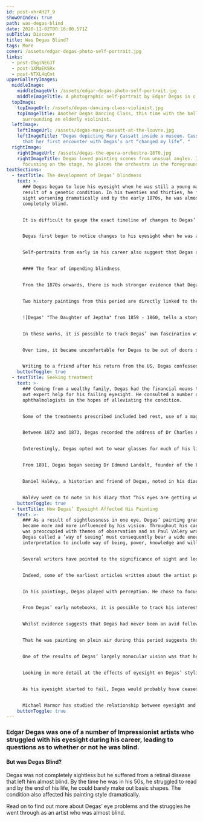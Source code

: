 ```yaml
---
id: post-xhrAH27_9
showOnIndex: true
path: was-degas-blind
date: 2020-11-02T00:16:00.571Z
subTitle: Discover
title: Was Degas Blind?
tags: More
cover: /assets/edgar-degas-photo-self-portrait.jpg
links:
  - post-ObgiNEGJT
  - post-1XMaEK5Rx
  - post-NTXL4qCmt
upperGalleryImages:
  middleImage:
    middleImageUrl: /assets/edgar-degas-photo-self-portrait.jpg
    middleImageTitle: A photographic self-portrait by Edgar Degas in c. 1895
  topImage:
    topImageUrl: /assets/degas-dancing-class-violinist.jpg
    topImageTitle: Another Degas Dancing Class, this time with the ballerinas
      surrounding an elderly violinist.
  leftImage:
    leftImageUrl: /assets/degas-mary-cassatt-at-the-louvre.jpg
    leftImageTitle: "Degas depicting Mary Cassatt inside a museum. Cassatt stated
      that her first encounter with Degas’s art “changed my life”. "
  rightImage:
    rightImageUrl: /assets/degas-the-opera-orchestra-1870.jpg
    rightImageTitle: Degas loved painting scenes from unusual angles. Instead of
      focussing on the stage, he places the orchestra in the foreground.
textSections:
  - textTitle: The development of Degas’ blindness
    text: >-
      ### Degas began to lose his eyesight when he was still a young man as a
      result of a genetic condition. In his twenties and thirties, he found his
      sight worsening dramatically and by the early 1870s, he was almost
      completely blind.


      It is difficult to gauge the exact timeline of changes to Degas’ vision but we have strong evidence from his writing, letters and comments from friends and acquaintances that the condition got worse gradually. Over time, his art also changed to reflect his altered vision and sense of perception.


      Degas first began to notice changes to his eyesight when he was as young as 19 years old.  During his travels in Italy in the 1850s, he did not refer to it with the exception of two passages in his notebook. However, the majority of the drawings from his sketchbooks are of subjects close up, possibly indicating early onset of the myopia that affected him in later life.


      Self-portraits from early in his career also suggest that Degas struggled with his eyesight. In drawn, painted, and etched self-portraits, Degas often emphasised his drooping eyelids and asymmetrical eyes. One of the characteristics of the retinal condition Degas suffered from is slightly elongated eyeballs, which may account for this feature of his self-portraits.


      #### The fear of impending blindness


      From the 1870s onwards, there is much stronger evidence that Degas was starting to fear impending blindness. He quickly lost his sight in one eye so that he largely relied on monocular vision for the majority of his life. Around this time, he began seeing specialists and his work also becomes increasingly preoccupied with subjects related to sight. 


      Two history paintings from this period are directly linked to the so-called ‘act of looking’, both ‘King Candaules’ and ‘The Daughter of Jeptha’ tell stories in which characters die because of sight and seeing. Similarly, a large collection of the figure paintings he produced at this time involve the act of looking. This includes numerous works of Mary Cassatt, studying a painting or a bonnet for instance, as well as subjects with spectacles and lenses, and a series of drawings and paintings featuring a woman starting out at the viewer through a pair of binoculars.


      ![Degas' "The Daughter of Jeptha" from 1859 - 1860, tells a story in which characters die because of sight and seeing.](/assets/degas-the-daughter-of-jephtha-1860.jpg "Degas' \"The Daughter of Jeptha\" from 1859 - 1860, tells a story in which characters die because of sight and seeing.")


      In these works, it is possible to track Degas’ own fascination with sight and seeing. It is also at this time that he began to express his concerns about his eyesight. When he was enslisted into the National Guard during the Franco-Prussian War, Degas noted that he was unable to see out of his right eye. Paul Valery wrote that when he was “sent to Vincennes for rifle practice, he discovered that he could not see the target with his right eye. It was confirmed that this eye was almost useless, a fact which he blamed (I heard all this from his own lips) on a damp attic which for a long time had been his bedroom.”


      Over time, it became uncomfortable for Degas to be out of doors so he increasingly retreated inside. We also know that he had a blind spot in his right eye that prevented him from seeing anything in one area. He admitted that painting became an “exercise in circumvention” as a result of this impairment.


      Writing to a friend after his return from the US, Degas confessed “‘This infirmity of sight has hit me hard. My right eye is permanently damaged. I expect to remain in the ranks of the infirm until I pass into the ranks of the blind.”
    buttonToggle: true
  - textTitle: Seeking treatment
    text: >-
      ### Coming from a wealthy family, Degas had the financial means to seek
      out expert help for his failing eyesight. He consulted a number of
      ophthalmologists in the hopes of alleviating the condition.


      Some of the treatments prescribed included bed rest, use of a magnifier and various pharmaceutical interventions such as “water for the eyes”, as Degas recorded in his notebook.


      Between 1872 and 1873, Degas recorded the address of Dr Charles Abadie, an “oculist on behalf of Manet, 51 rue St Andri des Arts de Courcy” in his notes, suggesting that Edouard Manet had recommended him to a specialist. Abadie was a prestigious ophthalmologist and also an art collector, In 1874, Degas also referred to treatment by an oculist in a letter.


      Interestingly, Degas opted not to wear glasses for much of his life, despite the impact that it could have had on his ability to see the world. One anecdote that hints at the reason for Degas’ choice follows that, “One day at the races, happening to be next to Detaille, the latter borrowed his field glasses. When he turned around to give them back, Degas remarked ‘Just like a Meissonier, isn't it?’.” This anecdote indicates that Degas made a conscious decision to embrace his personal form of sight and use it to his artistic advantage.


      From 1891, Degas began seeing Dr Edmund Landolt, founder of the French Ophthalmological Society. Landolt had treated other artists, most notably Degas’ close friend Mary Cassatt. It may have been on her advice that he began seeing this particular specialist.


      Daniel Halévy, a historian and friend of Degas, noted in his diary a discussion between himself and the artist in September 1892. Degas was discussing a series of landscapes he had recently completed, describing the process as “I stood at the doors of railway carriages and looked around vaguely. That gave me the idea of doing some landscapes. There are 21 of them.” One of the other guests present asked Degas “Amiel has said ‘A landscape is a state of mind.’ Do you like the phrase?” to which he replied, “States of eyes \[…] We do not use such pretentious language.” 


      Halévy went on to note in his diary that “his eyes are getting worse”. He also added that by this point, Degas had been forced to start wearing “special glasses which embarrass him very much.” In 1892, Dr Landolt advised Degas to begin using a stenopeic lens for his left eye and an occluder to cover his right eye so it is likely that these were the glasses Halévy was referring to.
    buttonToggle: true
  - textTitle: How Degas’ Eyesight Affected His Painting
    text: >-
      ### As a result of sightlessness in one eye, Degas’ painting gradually
      became more and more influenced by his vision. Throughout his career, he
      was preoccupied with themes of observation and as Paul Valéry wrote “What
      Degas called a ‘way of seeing’ must consequently bear a wide enough
      interpretation to include way of being, power, knowledge and will…”


      Several writers have pointed to the significance of sight and looking in Degas’ work. Charles Stuckey concluded that is it is a “fundamental theme of Degas’s art taken as a whole - an analysis of the act of looking and its consequences”. 


      Indeed, some of the earliest articles written about the artist pointed to the “acuity of his perceptions” and the “authority of his vision”. He was described as a painter who had successfully “renewed the inspiration, the optics and the procedures of his art.” Julius Meier-Graefe summarised that “Since Degas came into the world we see it, a large part of it, through his eyes.”


      In his paintings, Degas played with perception. He chose to focus on distant objects in great detail, or to copy the logic of a camera lens, in others works he manipulated the focal plane, blurring some objects and not others. In his own words, Degas’ art exemplified his belief that “One sees as one wishes to see.”


      From Degas’ early notebooks, it is possible to track his interest in cropped or fragmented images which gradually became more pronounced. These are the precursors to the dramatic visual techniques he employed later in his career.


      Whilst evidence suggests that Degas had never been an avid follower of plein air painting, his eyesight no doubt had a significant effect on the types of subjects he was able to paint. As a young artist he toured Italy and during this time he executed some landscape studies ‘en plein air’. This is obvious from his notes of the light-effects, the time of day and the weather conditions at the time of painting. 


      That he was painting en plein air during this period suggests that he had not yet developed photophobia, an intolerance to bright light. However, later he found it uncomfortable to be outside, retreating indoors and towards subjects that allowed him to paint interior scenes.


      One of the results of Degas’ largely monocular vision was that he also began to paint differently. To compensate for the effects of his disability, Degas used movements of his head and touch to help him determine space and volume. He also had a system of studying the model from different angles to build up a complete picture, moving himself whilst the model stayed stationary.


      Looking in more detail at the effects of eyesight on Degas’ stylistic development, it is possible to see the evolution of his debilitating condition. Comparing one nude pastel drawing ‘Woman Combing Her Hair’ from 1886 to another ‘Woman Drying Her Hair’ from 1905, one can see the dramatic change. Not only is the form much hazier in the latter painting but the colours are also bolder and less naturalistic.


      As his eyesight started to fail, Degas would probably have ceased mixing his own paint and instead have used the paint directly from the tube. Anecdotal evidence also tells that when he was in his 50s, Degas had begun to ask his models to identify the colour of paint that he was using.


      Michael Marmor has studied the relationship between eyesight and art, especially in the case of the Impressionists. In an interview for Stanford News, he explained “There's some reluctance among people in the art world to look outside the historical or psychological influences on the great artists, I'm open to debate about what these visual changes might mean stylistically or aesthetically. What is not open to debate is what the artists saw." Much like fellow Impressionist artist Monet, Degas’ art was shaped by his own unique way of looking and seeing.
    buttonToggle: true
---
```

### Edgar Degas was one of a number of Impressionist artists who struggled with his eyesight during his career, leading to questions as to whether or not he was blind.

#### But was Degas Blind?

Degas was not completely sightless but he suffered from a retinal disease that left him almost blind. By the time he was in his 50s, he struggled to read and by the end of his life, he could barely make out basic shapes. The condition also affected his painting style dramatically.

Read on to find out more about Degas’ eye problems and the struggles he went through as an artist who was almost blind.